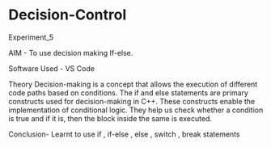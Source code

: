 # Decision-Control
Experiment_5

AIM -
To use decision making If-else.

Software Used -
VS Code

Theory
Decision-making is a concept that allows the execution of different code paths based on conditions. The if and else statements are primary constructs used for decision-making in C++. These constructs enable the implementation of conditional logic. They help us check whether a condition is true and if it is, then the block inside the same is executed.

Conclusion-
Learnt to use if , if-else , else , switch , break statements 
